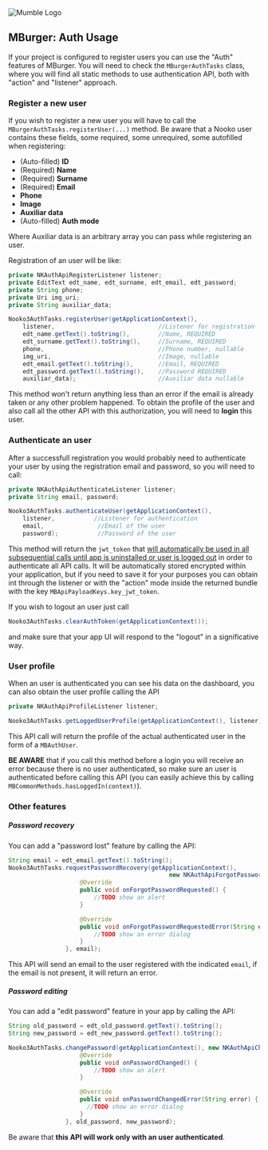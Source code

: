 <img src="https://mumbleideas.it/wp-content/uploads/2017/12/Mumble-anim-300.gif" alt="Mumble Logo" title="Mumble Logo">

## MBurger: Auth Usage

If your project is configured to register users you can use the "Auth" features of MBurger.
You will need to check the `MBurgerAuthTasks` class, where you will find all static methods to use authentication API, both with "action" and "listener" approach.



### Register a new user

If you wish to register a new user you will have to call the `MBurgerAuthTasks.registerUser(...)` method. 
Be aware that a Nooko user contains these fields, some required, some unrequired, some autofilled when registering:

- (Auto-filled) **ID**
- (Required) **Name**
- (Required) **Surname**
- (Required) **Email**
- **Phone**
- **Image**
- **Auxiliar data**
- (Auto-filled) **Auth mode**

Where Auxiliar data is an arbitrary array you can pass while registering an user.

Registration of an user will be like:

```java
private NKAuthApiRegisterListener listener;
private EditText edt_name, edt_surname, edt_email, edt_password;
private String phone;
private Uri img_uri;
private String auxiliar_data;

Nooko3AuthTasks.registerUser(getApplicationContext(),
	listener,                             //Listener for registration
    edt_name.getText().toString(),        //Name, REQUIRED
    edt_surname.getText().toString(),     //Surname, REQUIRED
    phone,							      //Phone number, nullable
    img_uri, 						      //Image, nullable
    edt_email.getText().toString(),       //Email, REQUIRED
    edt_password.getText().toString(),    //Password REQUIRED
    auxiliar_data);					      //Auxiliar data nullable
```

This method won't return anything less than an error if the email is already taken or any other problem happened. To obtain the profile of the user and also call all the other API with this authorization, you will need to **login** this user.



### Authenticate an user

After a successfull registration you would probably need to authenticate your user by using the registration email and password, so you will need to call:

```java
private NKAuthApiAuthenticateListener listener;
private String email, password;

Nooko3AuthTasks.authenticateUser(getApplicationContext(), 
	listener, 			//Listener for authentication
	email,               //Email of the user
	password);           //Password of the user
```

This method will return the `jwt_token` that <u>will automatically be used in all subsequential calls until app is uninstalled or user is logged out</u> in order to authenticate all API calls. It will be automatically stored encrypted within your application, but if you need to save it for your purposes you can obtain int through the listener or with the "action" mode inside the returned bundle with the key `MBApiPayloadKeys.key_jwt_token`.

If you wish to logout an user just call

```java
Nooko3AuthTasks.clearAuthToken(getApplicationContext());
```

and make sure that your app UI will respond to the "logout" in a significative way.



### User profile

When an user is authenticated you can see his data on the dashboard, you can also obtain the user profile calling the API

```java
private NKAuthApiProfileListener listener;

Nooko3AuthTasks.getLoggedUserProfile(getApplicationContext(), listener);
```

This API call will return the profile of the actual authenticated user in the form of a `MBAuthUser`.

**BE AWARE** that if you call this method before a login you will receive an error because there is no user authenticated, so make sure an user is authenticated before calling this API (you can easily achieve this by calling `MBCommonMethods.hasLoggedIn(context)`).



### Other features

##### Password recovery

You can add a "password lost" feature by calling the API:

```java
String email = edt_email.getText().toString();
Nooko3AuthTasks.requestPasswordRecovery(getApplicationContext(), 
                                             new NKAuthApiForgotPasswordListener() {
                    @Override
                    public void onForgotPasswordRequested() {
                        //TODO show an alert
                    }

                    @Override
                    public void onForgotPasswordRequestedError(String error) {
                        //TODO show an error dialog
                    }
                }, email);
```

This API will send an email to the user registered with the indicated `email`, if the email is not present, it will return an error.



##### Password editing

You can add a "edit password" feature in your app by calling the API:

```java
String old_password = edt_old_password.getText().toString();
String new_password = edt_new_password.getText().toString();

Nooko3AuthTasks.changePassword(getApplicationContext(), new NKAuthApiChangePasswordListener() {
                    @Override
                    public void onPasswordChanged() {
                    	//TODO show an alert
                    }

                    @Override
                    public void onPasswordChangedError(String error) {
					  //TODO show an error dialog
                    }
                }, old_password, new_password);
```

Be aware that **this API will work only with an user authenticated**.
